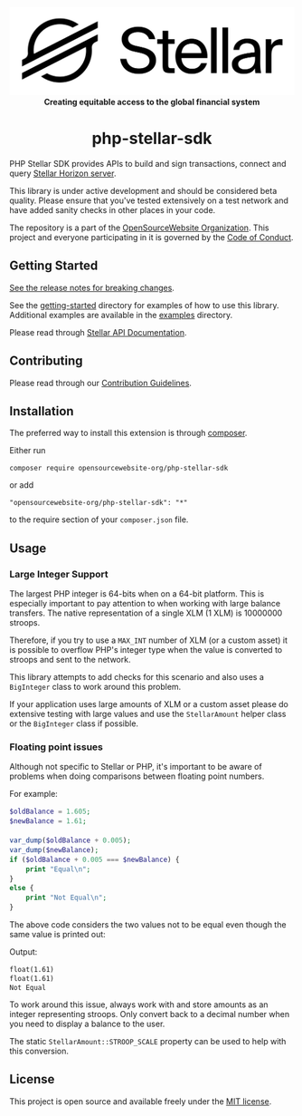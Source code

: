<div align="center">
<img alt="Stellar" src="https://github.com/stellar/.github/raw/master/stellar-logo.png" width="558" />
<br/>
<strong>Creating equitable access to the global financial system</strong>
<h1>php-stellar-sdk</h1>
</div>

PHP Stellar SDK provides APIs to build and sign transactions, connect and query [Stellar Horizon server](https://github.com/stellar/go/tree/master/services/horizon).

This library is under active development and should be considered beta quality. Please ensure that you've tested extensively on a test network and have added sanity checks in other places in your code.

The repository is a part of the [OpenSourceWebsite Organization](https://github.com/opensourcewebsite-org). This project and everyone participating in it is governed by the [Code of Conduct](CODE_OF_CONDUCT.md).

## Getting Started

[See the release notes for breaking changes](CHANGELOG.md).

See the [getting-started](getting-started/) directory for examples of how to use this library. Additional examples are available in the [examples](examples/) directory.

Please read through [Stellar API Documentation](https://developers.stellar.org/api).

## Contributing

Please read through our [Contribution Guidelines](CONTRIBUTING.md).

## Installation

The preferred way to install this extension is through [composer](http://getcomposer.org/download/).

Either run

```
composer require opensourcewebsite-org/php-stellar-sdk
```

or add

```
"opensourcewebsite-org/php-stellar-sdk": "*"
```

to the require section of your `composer.json` file.

## Usage

### Large Integer Support

The largest PHP integer is 64-bits when on a 64-bit platform. This is especially
important to pay attention to when working with large balance transfers. The native
representation of a single XLM (1 XLM) is 10000000 stroops.

Therefore, if you try to use a `MAX_INT` number of XLM (or a custom asset) it is
possible to overflow PHP's integer type when the value is converted to stroops and
sent to the network.

This library attempts to add checks for this scenario and also uses a `BigInteger`
class to work around this problem.

If your application uses large amounts of XLM or a custom asset please do extensive
testing with large values and use the `StellarAmount` helper class or the `BigInteger`
class if possible.

### Floating point issues

Although not specific to Stellar or PHP, it's important to be aware of problems
when doing comparisons between floating point numbers.

For example:

```php
$oldBalance = 1.605;
$newBalance = 1.61;

var_dump($oldBalance + 0.005);
var_dump($newBalance);
if ($oldBalance + 0.005 === $newBalance) {
    print "Equal\n";
}
else {
    print "Not Equal\n";
}
```

The above code considers the two values not to be equal even though the same value
is printed out:

Output:
```
float(1.61)
float(1.61)
Not Equal
```

To work around this issue, always work with and store amounts as an integer representing stroops. Only convert
back to a decimal number when you need to display a balance to the user.

The static `StellarAmount::STROOP_SCALE` property can be used to help with this conversion.

## License

This project is open source and available freely under the [MIT license](LICENSE.md).
